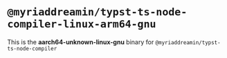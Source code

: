 # `@myriaddreamin/typst-ts-node-compiler-linux-arm64-gnu`

This is the **aarch64-unknown-linux-gnu** binary for `@myriaddreamin/typst-ts-node-compiler`
